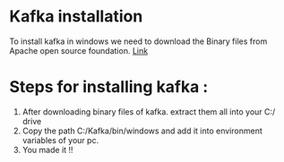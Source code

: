 # Kafka installation
To install kafka in windows we need to download the Binary files from Apache open source foundation. [Link](https://www.confluent.io/download)

# Steps for installing kafka :
1. After downloading binary files of kafka. extract them all into your C:/ drive
2. Copy the path C:/Kafka/bin/windows and add it into environment variables of your pc.
3. You made it !!

